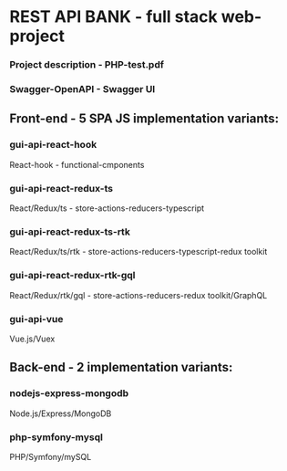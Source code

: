 # REST API BANK - full stack web-project

### Project description - PHP-test.pdf

### Swagger-OpenAPI - Swagger UI

## Front-end - 5 SPA JS implementation variants:

### gui-api-react-hook

React-hook - functional-cmponents 

### gui-api-react-redux-ts

React/Redux/ts - store-actions-reducers-typescript 

### gui-api-react-redux-ts-rtk

React/Redux/ts/rtk - store-actions-reducers-typescript-redux toolkit

### gui-api-react-redux-rtk-gql

React/Redux/rtk/gql - store-actions-reducers-redux toolkit/GraphQL

### gui-api-vue

Vue.js/Vuex

## Back-end - 2 implementation variants:

### nodejs-express-mongodb

Node.js/Express/MongoDB

### php-symfony-mysql

PHP/Symfony/mySQL


